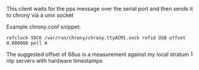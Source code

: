 This client waits for the pps message over the serial port and then sends it to chrony via a unix socket

Example chrony.conf snippet:

```
refclock SOCK /var/run/chrony/chrony.ttyACM1.sock refid USB offset 0.000068 poll 4
```

The suggested offset of 68us is a measurement against my local stratum 1 ntp servers with hardware timestamps
